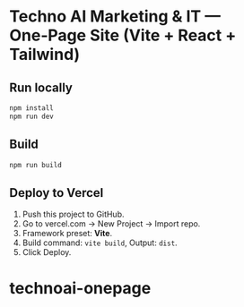 # Techno AI Marketing & IT — One‑Page Site (Vite + React + Tailwind)

## Run locally
```bash
npm install
npm run dev
```

## Build
```bash
npm run build
```

## Deploy to Vercel
1. Push this project to GitHub.
2. Go to vercel.com → New Project → Import repo.
3. Framework preset: **Vite**.
4. Build command: `vite build`, Output: `dist`.
5. Click Deploy.
# technoai-onepage
